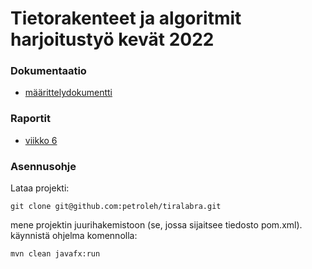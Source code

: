 # Tietorakenteet ja algoritmit harjoitustyö kevät 2022
### Dokumentaatio


* [määrittelydokumentti](dokumentaatio/maarittely.md)

### Raportit

* [viikko 6](dokumentaatio/viikkoraportti_6.md)

### Asennusohje

Lataa projekti:

`git clone git@github.com:petroleh/tiralabra.git`

mene projektin juurihakemistoon (se, jossa sijaitsee tiedosto pom.xml).  
käynnistä ohjelma komennolla:

`mvn clean javafx:run`
